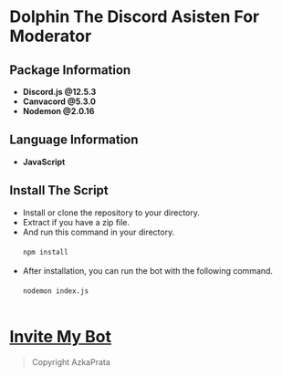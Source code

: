 # Dolphin The Discord Asisten For Moderator

## Package Information

- **Discord.js @12.5.3**
- **Canvacord @5.3.0**
- **Nodemon @2.0.16**

## Language Information
 - **JavaScript**

## Install The Script
 - Install or clone the repository to your directory.
 - Extract if you have a zip file.
 - And run this command in your directory.<br><br> 
  `npm install`
 <br><br>
 - After installation, you can run the bot with the following command.<br><br>
  `nodemon index.js`<br><br>


# [Invite My Bot](https://discordapp.com/api/oauth2/authorize?client_id=980034017418182656permissions=8&scope=bot)


> Copyright AzkaPrata
